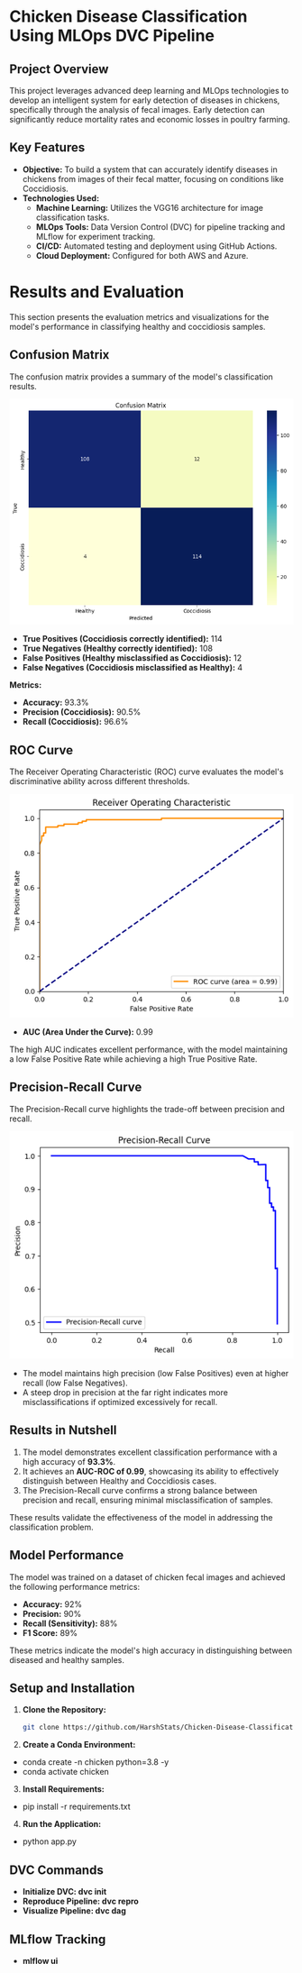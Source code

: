 # Chicken Disease Classification Using MLOps DVC Pipeline

## Project Overview

This project leverages advanced deep learning and MLOps technologies to develop an intelligent system for early detection of diseases in chickens, specifically through the analysis of fecal images. Early detection can significantly reduce mortality rates and economic losses in poultry farming.

## Key Features

- **Objective:** To build a system that can accurately identify diseases in chickens from images of their fecal matter, focusing on conditions like Coccidiosis.
- **Technologies Used:** 
  - **Machine Learning:** Utilizes the VGG16 architecture for image classification tasks.
  - **MLOps Tools:** Data Version Control (DVC) for pipeline tracking and MLflow for experiment tracking.
  - **CI/CD:** Automated testing and deployment using GitHub Actions.
  - **Cloud Deployment:** Configured for both AWS and Azure.

# Results and Evaluation

This section presents the evaluation metrics and visualizations for the model's performance in classifying healthy and coccidiosis samples.


## **Confusion Matrix**
The confusion matrix provides a summary of the model's classification results.

![Confusion Matrix](c_m.png)

- **True Positives (Coccidiosis correctly identified):** 114  
- **True Negatives (Healthy correctly identified):** 108  
- **False Positives (Healthy misclassified as Coccidiosis):** 12  
- **False Negatives (Coccidiosis misclassified as Healthy):** 4  

**Metrics:**
- **Accuracy:** 93.3%  
- **Precision (Coccidiosis):** 90.5%  
- **Recall (Coccidiosis):** 96.6%  


## **ROC Curve**
The Receiver Operating Characteristic (ROC) curve evaluates the model's discriminative ability across different thresholds.

![ROC Curve](r_o_c.png)

- **AUC (Area Under the Curve):** 0.99  

The high AUC indicates excellent performance, with the model maintaining a low False Positive Rate while achieving a high True Positive Rate.


## **Precision-Recall Curve**
The Precision-Recall curve highlights the trade-off between precision and recall.

![Precision-Recall Curve](p_r.png)

- The model maintains high precision (low False Positives) even at higher recall (low False Negatives).  
- A steep drop in precision at the far right indicates more misclassifications if optimized excessively for recall.


## **Results in Nutshell**
1. The model demonstrates excellent classification performance with a high accuracy of **93.3%**.  
2. It achieves an **AUC-ROC of 0.99**, showcasing its ability to effectively distinguish between Healthy and Coccidiosis cases.  
3. The Precision-Recall curve confirms a strong balance between precision and recall, ensuring minimal misclassification of samples.

These results validate the effectiveness of the model in addressing the classification problem.


## Model Performance

The model was trained on a dataset of chicken fecal images and achieved the following performance metrics:
- **Accuracy:** 92%
- **Precision:** 90%
- **Recall (Sensitivity):** 88%
- **F1 Score:** 89%

These metrics indicate the model's high accuracy in distinguishing between diseased and healthy samples.

## Setup and Installation

1. **Clone the Repository:**
   ```bash
   git clone https://github.com/HarshStats/Chicken-Disease-Classification-Using-MLOPS-DVC-Pipeline-.git
   
2. **Create a Conda Environment:**
-   conda create -n chicken python=3.8 -y
-    conda activate chicken

3. **Install Requirements:**
-   pip install -r requirements.txt

4. **Run the Application:**
-   python app.py

## DVC Commands

- **Initialize DVC: dvc init**
- **Reproduce Pipeline: dvc repro**
- **Visualize Pipeline: dvc dag**

## MLflow Tracking

- **mlflow ui**

